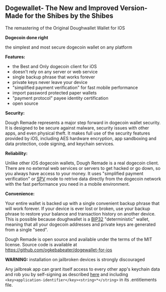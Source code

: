 Dogewallet- The New and Improved Version- Made for the Shibes by the Shibes
----------------------------------
The remastering of the Original Doughwallet Wallet for IOS

**Dogecoin done right**

the simplest and most secure dogecoin wallet on any platform 

**Features:**

- the Best and Only  dogecoin client for iOS 
- doesn't rely on any server or web service 
- single backup phrase that works forever 
- private keys never leave your device 
- "simplified payment verification" for fast mobile performance 
- import password protected paper wallets 
- "payment protocol" payee identity certification
- open source

**Security:**

Dough Remade represents a major step forward in dogecoin wallet security. It is
designed to be secure against malware, security issues with other apps, and
even physical theft. It makes full use of the security features provided by iOS,
including AES hardware encryption, app sandboxing and data protection, code
signing, and keychain services.

**Reliability:**

Unlike other iOS dogecoin wallets, Dough Remade is a real dogecoin client. There
are no external web services or servers to get hacked or go down, so you always
have access to your money. It uses "simplified payment verification" or
[SPV](https://en.bitcoin.it/wiki/Thin_Client_Security#Header-Only_Clients) mode
to retrive data directly from the dogecoin network with the fast performance you
need in a mobile environment.

**Convenience:**

Your entire wallet is backed up with a single convenient backup phrase that
will work forever. If your device is ever lost or broken, use your backup
phrase to restore your balance and transaction history on another device. This
is possible because doughwallet is a 
[BIP32](https://github.com/bitcoin/bips/blob/master/bip-0032.mediawiki)
"deterministic" wallet, meaning that all your dogecoin addresses and private
keys are generated from a single "seed".

Dough Remade is open source and available under the terms of the MIT license.
Source code is available at https://github.com/ogkebabeater/dogewallet-for-ios

**WARNING:** installation on jailbroken devices is strongly discouraged

Any jailbreak app can grant itself access to every other app's keychain data
and rob you by self-signing as described [here](http://www.saurik.com/id/8)
and including `<key>application-identifier</key><string>*</string>` in its
.entitlements file.
